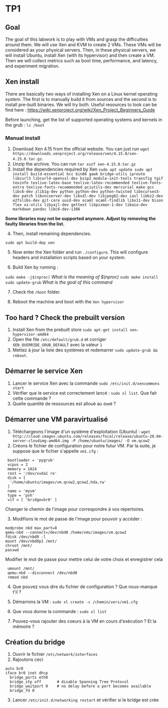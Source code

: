 # TP1

## Goal 

The goal of this labwork is to play with VMs and grasp the difficulties around them.
We will use Xen and KVM to create 2 VMs. These VMs will be considered as your physical servers. Then,
in these physical servers, we will install Ubuntu, install Xen (with its hypervisor) and then create a
VM. Then we will collect metrics such as boot time, performance, and latency, and experiment migration.

## Xen install 

There are basically two ways of installing Xen on a Linux kernel operating system. 
The first is to manually build it from sources and the second is to install pre-built binaries. 
We will try both. Useful resources to look can be find here : https://wiki.xenproject.org/wiki/Xen_Project_Beginners_Guide

Before launching, get the list of supported operating systems and kernels in the grub : `ls /boot`
### Manual install 

1. Download Xen 4.15 from the official website. You can just run `wget https://downloads.xenproject.org/release/xen/4.15.0/xen-4.15.0.tar.gz`.
2. Unzip the archive. You can run `tar xvzf xen-4.15.0.tar.gz`
3. Install the dependencies required by Xen 
`sudo apt update
sudo apt install build-essential bcc bin86 gawk bridge-utils
iproute libcurl3 libcurl4-openssl-dev bzip2 module-init-tools
transfig tgif texinfo texlive-latex-base texlive-latex-recommended
texlive-fonts-extra texlive-fonts-recommended pciutils-dev mercurial
make gcc libc6-dev zlib1g-dev python python-dev python-twisted
libncurses5-dev patch libvncserver-dev libsdl-dev libjpeg62-dev
iasl libbz2-dev e2fslibs-dev git-core uuid-dev ocaml ocaml-findlib
libx11-dev bison flex xz-utils libyajl-dev gettext libpixman-1-dev
libaio-dev markdown pandoc libc6-dev-i386`

**Some libraries may not be supported anymore. Adjust by removing the faulty libraries from the list.**

4. Then, install remaining dependencies. 

`sudo apt build-dep xen`


5. Now enter the Xen folder and run `./configure`. This will configure headers and installation scripts based on your system.

6. Build Xen by running : 

`sudo make -j$(nproc)` *What is the meaning of $(nproc)*
`sudo make install` 
`sudo update-grub` *What is the goal of this command*

7. Check the `/boot` folder. 

8. Reboot the machine and boot with the `Xen hypervisor` 


## Too hard ? Check the prebuilt version 

1. Install Xen from the prebuilt store `sudo apt-get install xen-hypervisor-amd64`
2. Open the file `/etc/default/grub.d` et corriger `XEN_OVERRIDE_GRUB_DEFAULT` avec la valeur `1`
3. Mettez à jour la liste des systèmes et redemarrer `sudo update-grub && reboot`.

## Démarrer le service Xen 

1. Lancer le service Xen avec la commande `sudo /etc/init.d/xencommons start` 
2. Vérifier que le service est correctement lancé : `sudo xl list`. Que fait cette commande ? 
3. Quelle quantité de ressources est alloué au `dom0` ? 

## Démarrer une VM paravirtualisé

1. Téléchargeons l'image d'un système d'exploitation (Ubuntu) : `wget http://cloud-images.ubuntu.com/releases/focal/release/ubuntu-20.04-server-cloudimg-amd64.img -P /home/ubuntu/images/ -O vm.qcow2`
2. Créons le fichier de configuration pour notre futur VM. Par la suite, je suppose que le fichier s'appelle `vm1.cfg` : 
```
 bootloader = 'pygrub'
 vcpus = 2
 memory = 1024
 root = '/dev/xvda1 ro'
 disk = [
  '/home/ubuntu/images/vm.qcow2,qcow2,hda,rw'
 ]
 name = 'myvm'
 type = 'pvh'
 vif = [ 'bridge=br0' ] 
 ```

Changer le chemin de l'image pour correspondre à vos répertoires. 

3. Modifions le mot de passe de l'image pour pouvoir y accéder : 

 ```
 modprobe nbd max_part=8
 qemu-nbd --connect=/dev/nbd0 /home/vms/images/vm.qcow2 
 fdisk /dev/nbd0 -l
 mount /dev/nbd0p1 /mnt/
 chroot /mnt/
 passwd
 ```
 
 
Modifier le mot de passe pour mettre celui de votre choix et enregistrer cela 
```
 umount /mnt/
 qemu-nbd --disconnect /dev/nbd0
 rmmod nbd
 ```
 

4. Que pouvez vous dire du fichier de configuration ? Que nous-manque t'il ? 

5. Démarrons la VM : `sudo xl create -c /chemin/vers/vm1.cfg` 

6. Que vous donne la commande : `sudo xl list`

7. Pouvez-vous rajouter des coeurs à la VM en cours d'exécution ? Et la mémoire ? 

## Création du bridge 

1. Ouvrir le fichier `/etc/network/interfaces`
2. Rajoutons ceci 

```
auto br0
iface br0 inet dhcp 
  bridge_ports eth0 
  bridge_stp off       # disable Spanning Tree Protocol
  bridge_waitport 0    # no delay before a port becomes available
  bridge_fd 0   
``` 

3. Lancer `/etc/init.d/networking restart` et vérifier si le bridge est crée



